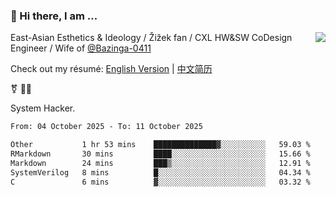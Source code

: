 ### 👋 Hi there, I am ...

<img align="right" src="https://github-readme-stats.vercel.app/api?username=vickiegpt&show_icons=true&icon_color=0366d6&bg_color=ffffff&hide_title=true" />

East-Asian Esthetics & Ideology / Žižek fan / CXL HW&SW CoDesign Engineer / Wife of [@Bazinga-0411](https://bazinga-0411.github.io/)

Check out my résumé: [English Version](http://asplos.dev/) | [中文简历](http://asplos.dev/CN.html)

⚧️ 
🏳️‍⚧️ 

System Hacker.


<!--START_SECTION:waka-->

```txt
From: 04 October 2025 - To: 11 October 2025

Other           1 hr 53 mins    ██████████████▓░░░░░░░░░░   59.03 %
RMarkdown       30 mins         ████░░░░░░░░░░░░░░░░░░░░░   15.66 %
Markdown        24 mins         ███▒░░░░░░░░░░░░░░░░░░░░░   12.91 %
SystemVerilog   8 mins          █░░░░░░░░░░░░░░░░░░░░░░░░   04.34 %
C               6 mins          ▓░░░░░░░░░░░░░░░░░░░░░░░░   03.32 %
```

<!--END_SECTION:waka-->
